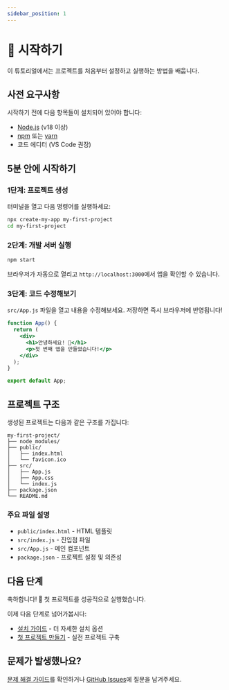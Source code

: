 ```yaml
---
sidebar_position: 1
---
```


# 🚀 시작하기

이 튜토리얼에서는 프로젝트를 처음부터 설정하고 실행하는 방법을 배웁니다.

## 사전 요구사항

시작하기 전에 다음 항목들이 설치되어 있어야 합니다:

- [Node.js](https://nodejs.org/) (v18 이상)
- [npm](https://www.npmjs.com/) 또는 [yarn](https://yarnpkg.com/)
- 코드 에디터 (VS Code 권장)

## 5분 안에 시작하기

### 1단계: 프로젝트 생성

터미널을 열고 다음 명령어를 실행하세요:

```bash
npx create-my-app my-first-project
cd my-first-project
```

### 2단계: 개발 서버 실행

```bash
npm start
```

브라우저가 자동으로 열리고 `http://localhost:3000`에서 앱을 확인할 수 있습니다.

### 3단계: 코드 수정해보기

`src/App.js` 파일을 열고 내용을 수정해보세요. 저장하면 즉시 브라우저에 반영됩니다!

```jsx title="src/App.js"
function App() {
  return (
    <div>
      <h1>안녕하세요! 👋</h1>
      <p>첫 번째 앱을 만들었습니다!</p>
    </div>
  );
}

export default App;
```

## 프로젝트 구조

생성된 프로젝트는 다음과 같은 구조를 가집니다:

```
my-first-project/
├── node_modules/
├── public/
│   ├── index.html
│   └── favicon.ico
├── src/
│   ├── App.js
│   ├── App.css
│   └── index.js
├── package.json
└── README.md
```

### 주요 파일 설명

- `public/index.html` - HTML 템플릿
- `src/index.js` - 진입점 파일
- `src/App.js` - 메인 컴포넌트
- `package.json` - 프로젝트 설정 및 의존성

## 다음 단계

축하합니다! 🎉 첫 프로젝트를 성공적으로 실행했습니다.

이제 다음 단계로 넘어가봅시다:

- [설치 가이드](/docs/tutorial/installation) - 더 자세한 설치 옵션
- [첫 프로젝트 만들기](/docs/tutorial/first-project) - 실전 프로젝트 구축

## 문제가 발생했나요?

[문제 해결 가이드](/docs/guides/troubleshooting)를 확인하거나 [GitHub Issues](https://github.com/your-username/your-repo/issues)에 질문을 남겨주세요.
